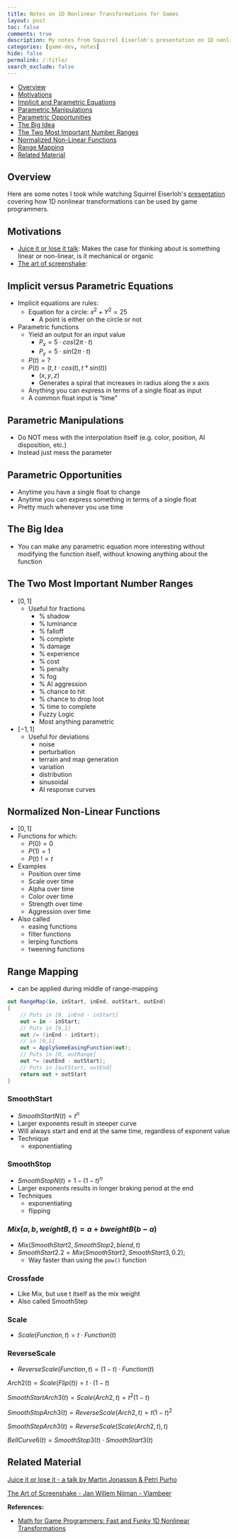 ```yaml
---
title: Notes on 1D Nonlinear Transformations for Games
layout: post
toc: false
comments: true
description: My notes from Squirrel Eiserloh's presentation on 1D nonlinear transformations for game development.
categories: [game-dev, notes]
hide: false
permalink: /:title/
search_exclude: false
---
```


* [Overview](#overview)
* [Motivations](#motivations)
* [Implicit and Parametric Equations](#implicit-and-parametric-equations)
* [Parametric Manipulations](#parametric-manipulations)
* [Parametric Opportunities](#parametric-opportunities)
* [The Big Idea](#the-big-idea)
* [The Two Most Important Number Ranges](#the-two-most-important-number-ranges)
* [Normalized Non-Linear Functions](#normalized-non-linear-functions)
* [Range Mapping](#range-mapping)
* [Related Material](#related-material)



## Overview

Here are some notes I took while watching Squirrel Eiserloh's [presentation](https://www.youtube.com/watch?v=mr5xkf6zSzk) covering how 1D nonlinear transformations can be used by game programmers.



## Motivations

- [Juice it or lose it talk](https://www.youtube.com/watch?v=Fy0aCDmgnxg): Makes the case for thinking about is something linear or non-linear, is it mechanical or organic
- [The art of screenshake](https://www.youtube.com/watch?v=SkgkIXZ_13Y):

## Implicit versus Parametric Equations

- Implicit equations are rules:
    - Equation for a circle: $x^{2} + Y^{2} = 25$
        - A point is either on the circle or not
- Parametric functions
    - Yield an output for an input value
        - $P_{x} = 5 \cdot cos(2 \pi \cdot t)$
        - $P_{y} = 5 \cdot sin(2 \pi \cdot t)$
    - $P(t) = ?$
    - $P(t) = (t, t \cdot cos(t), t*sin(t))$
        - $(x, y, z)$
        - Generates a spiral that increases in radius along the x axis
    - Anything you can express in terms of a single float as input
    - A common float input is “time”
    

## Parametric Manipulations

- Do NOT mess with the interpolation itself (e.g. color, position, AI disposition, etc.)
- Instead just mess the parameter

## Parametric Opportunities

- Anytime you have a single float to change
- Anytime you can express something in terms of a single float
- Pretty much whenever you use time

## The Big Idea

- You can make any parametric equation more interesting without modifying the function itself, without knowing anything about the function

## The Two Most Important Number Ranges

- $[0,1]$
    - Useful for fractions
        - % shadow
        - % luminance
        - % falloff
        - % complete
        - % damage
        - % experience
        - % cost
        - % penalty
        - % fog
        - % AI aggression
        - % chance to hit
        - % chance to drop loot
        - % time to complete
        - Fuzzy Logic
        - Most anything parametric
- $[-1,1]$
    - Useful for deviations
        - noise
        - perturbation
        - terrain and map generation
        - variation
        - distribution
        - sinusoidal
        - AI response curves
    

## Normalized Non-Linear Functions

- $[0,1]$ 
- Functions for which:
    - $P(0) = 0$
    - $P(1) = 1$
    - $P(t) \ != t$
- Examples
    - Position over time
    - Scale over time
    - Alpha over time
    - Color over time
    - Strength over time
    - Aggression over time
- Also called
    - easing functions
    - filter functions
    - lerping functions
    - tweening functions

## Range Mapping

- can be applied during middle of range-mapping

```csharp
out RangeMap(in, inStart, inEnd, outStart, outEnd)
{
	// Puts in [0, inEnd - inStart]
	out = in - inStart;
	// Puts in [0,1]
	out /= (inEnd - inStart);
	// in [0,1]
	out = ApplySomeEasingFunction(out);
	// Puts in [0, outRange]
	out *= (outEnd - outStart);
	// Puts in [outStart, outEnd]
	return out + outStart
}
```

### SmoothStart

- $SmoothStartN(t) = t^{n}$
- Larger exponents result in steeper curve
- Will always start and end at the same time, regardless of exponent value
- Technique
    - exponentiating
    

### SmoothStop

- $SmoothStopN(t) = 1 - (1 - t)^{n}$
- Larger exponents results in longer braking period at the end
- Techniques
    - exponentiating
    - flipping
    

### $Mix(a, b, weightB, t)= a + b weightB(b-a)$

- $Mix(SmoothStart2, SmoothStop2, blend, t)$
- $SmoothStart2.2 = Mix(SmoothStart2, SmoothStart3, 0.2);$
    - Way faster than using the `pow()` function

### Crossfade

- Like Mix, but use t itself as the mix weight
- Also called SmoothStep

### Scale

- $Scale(Function, t) = t \cdot Function(t)$

### ReverseScale

- $ReverseScale(Function, t) = (1-t) \cdot Function(t)$

$Arch2(t) = Scale(Flip(t)) = t \cdot (1-t)$

$SmoothStartArch3(t) = Scale(Arch2, t) = t^{2}(1-t)$

$SmoothStopArch3(t) = ReverseScale(Arch2, t) = t(1-t)^{2}$

 

$SmoothStepArch3(t) = ReverseScale(Scale(Arch2, t), t)$

$BellCurve6(t) = SmoothStop3(t) \cdot SmoothStart3(t)$

## Related Material

[Juice it or lose it - a talk by Martin Jonasson & Petri Purho](https://www.youtube.com/watch?v=Fy0aCDmgnxg)

[The Art of Screenshake - Jan Willem Nijman - Vlambeer](https://www.youtube.com/watch?v=SkgkIXZ_13Y)

   

**References:**

* [Math for Game Programmers: Fast and Funky 1D Nonlinear Transformations](https://www.youtube.com/watch?v=mr5xkf6zSzk)
